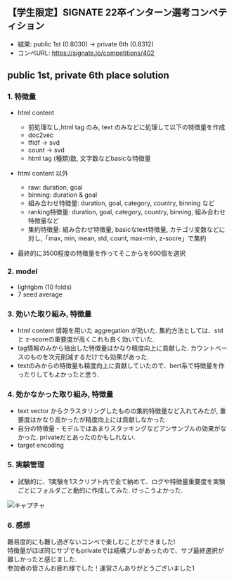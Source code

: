 ## 【学生限定】SIGNATE 22卒インターン選考コンペティション
- 結果: public 1st (0.8030) -> private 6th (0.8312)
- コンペURL: https://signate.jp/competitions/402

## public 1st, private 6th place solution

### 1. 特徴量
  - html content
    - 前処理なし,html tag のみ, text のみなどに処理して以下の特徴量を作成
    - doc2vec
    - tfidf -> svd
    - count -> svd
    - html tag (種類)数, 文字数などbasicな特徴量
    
  - html content 以外
    - raw: duration, goal
    - binning: duration & goal
    - 組み合わせ特徴量: duration, goal, category, country, binning など
    - ranking特徴量:  duration, goal, category, country, binning, 組み合わせ特徴量など
    - 集約特徴量: 組み合わせ特徴量, basicなtext特徴量, カテゴリ変数などに対し,「max, min, mean, std, count, max-min, z-socre」で集約
    
  - 最終的に3500程度の特徴量を作ってそこからを600個を選択

### 2. model
  - lightgbm (10 folds)
  - 7 seed average
  
### 3. 効いた取り組み, 特徴量
  - html content 情報を用いた aggregation が効いた. 集約方法としては、std と z-scoreの重要度が高くこれも良く効いていた.
  - tag情報のみから抽出した特徴量はかなり精度向上に貢献した. カウントベースのものを次元削減するだけでも効果があった.
  - textのみからの特徴量も精度向上に貢献していたので、bert系で特徴量を作ったりしてもよかったと思う.
  
### 4. 効かなかった取り組み, 特徴量
  - text vector からクラスタリングしたものの集約特徴量など入れてみたが, 重要度はかなり高かったが精度向上には貢献しなかった.
  - 自分の特徴量・モデルではあまりスタッキングなどアンサンブルの効果がなかった. privateだとあったのかもしれない. 
  - target encoding

### 5. 実験管理
  - 試験的に、1実験を1スクリプト内で全て納めて、ログや特徴量重要度を実験ごとにフォルダごと動的に作成してみた. けっこうよかった.
  
  ![キャプチャ](https://user-images.githubusercontent.com/64417843/106902581-78f6a880-66a5-11eb-9d63-a8b3915e8adb.PNG)
  
### 6. 感想
  難易度的にも難し過ぎないコンペで楽しむことができました!     
  特徴量がほぼ同じサブでもprivateでは結構ブレがあったので、サブ最終選択が難しかったと感じました.      
  参加者の皆さんお疲れ様でした！運営さんありがとうございました1
  
